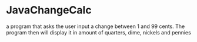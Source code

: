 # JavaChangeCalc
a program that asks the user input a change between 1 and 99 cents. The program then will display it in amount of quarters, dime, nickels and  pennies
